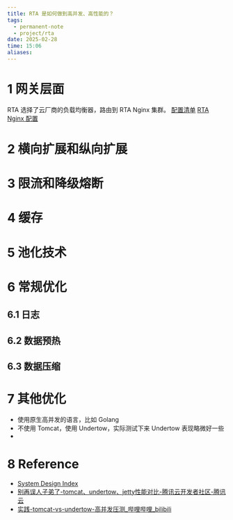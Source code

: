 ```yaml
---
title: RTA 是如何做到高并发、高性能的？
tags:
  - permanent-note
  - project/rta
date: 2025-02-28
time: 15:06
aliases:
---
```

# 1 网关层面

RTA 选择了云厂商的负载均衡器，路由到 RTA Nginx 集群。
[配置清单](RTA%20架构设计.md#配置清单)
[RTA Nginx 配置](RTA%20Nginx%20配置)
# 2 横向扩展和纵向扩展

# 3 限流和降级熔断

# 4 缓存

# 5 池化技术

# 6 常规优化
## 6.1 日志
## 6.2 数据预热

## 6.3 数据压缩

# 7 其他优化
* 使用原生高并发的语言，比如 Golang
* 不使用 Tomcat，使用 Undertow，实际测试下来 Undertow 表现略微好一些
* 

# 8 Reference
* [System Design Index](System%20Design%20Index.md)
* [别再误人子弟了-tomcat、undertow、jetty性能对比-腾讯云开发者社区-腾讯云](https://cloud.tencent.com/developer/article/1644339)
* [实践-tomcat-vs-undertow-高并发压测\_哔哩哔哩\_bilibili](https://www.bilibili.com/video/BV1fK421a7rH/?share_source=copy_web&vd_source=3eb28f54d17403f9d05aaa09bef421a4)